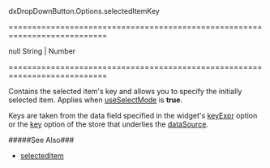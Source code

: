 <!--id-->dxDropDownButton.Options.selectedItemKey<!--/id-->
===========================================================================
<!--default-->null<!--/default-->
<!--type-->String | Number<!--/type-->
===========================================================================

<!--shortDescription-->
Contains the selected item's key and allows you to specify the initially selected item. Applies when [useSelectMode](/Documentation/ApiReference/UI_Widgets/dxDropDownButton/Configuration/#useSelectMode) is **true**.
<!--/shortDescription-->

<!--fullDescription-->
Keys are taken from the data field specified in the widget's [keyExpr](/Documentation/ApiReference/UI_Widgets/dxDropDownButton/Configuration/#keyExpr) option or the [key](/Documentation/ApiReference/Data_Layer/CustomStore/Configuration/#key) option of the store that underlies the [dataSource](/Documentation/ApiReference/UI_Widgets/dxDropDownButton/Configuration/#dataSource).

#####See Also###
- [selectedItem](/Documentation/ApiReference/UI_Widgets/dxDropDownButton/Configuration/#selectedItem)
<!--/fullDescription-->